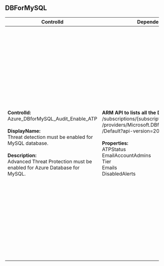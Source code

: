 ## DBForMySQL

| ControlId | Dependent Azure API(s) and Properties | Control spec |
|-----------|-------------------------------------|------------------|
| <b>ControlId:</b><br>Azure_DBforMySQL_Audit_Enable_ATP<br><br><b>DisplayName:</b><br>Threat detection must be enabled for MySQL database.<br><br><b>Description: </b><br> Advanced Threat Protection must be enabled for Azure Database for MySQL. |<b> ARM API to lists all the DBForMySQL under the subscription. </b> </br> /subscriptions/{subscriptionId}/resourceGroups/{resourceGroupName}<br>/providers/Microsoft.DBforMySQL/servers/{name}/securityAlertPolicies<br>/Default?api-version=2017-12-01 <br><br><b>Properties:</b><br> ATPStatus<br> EmailAccountAdmins<br> Tier<br> Emails<br> DisabledAlerts | <b>Scope: </b> Applies to all tiers of MySQL database except Basic pricing tier. <br><br><b>Config: </b> UnsupportedTier: Basic<br><br> <b>Passed: </b><br> a. ATP is enabled <br> *and* <br> b. Email to account admin is also enabled. <br><br> <b>Failed: </b><br> a. MySQL database is using Basic pricing tier.  <br> *or* <br> b. ATP is disabled <br> *or* <br> c. ATP is enabled but <br> 1. 'Email notifications to admins' is disabled as well as explicit email(s) are not configured. <br> 2. All 'Advanced threat protection types' are not enabled.| 